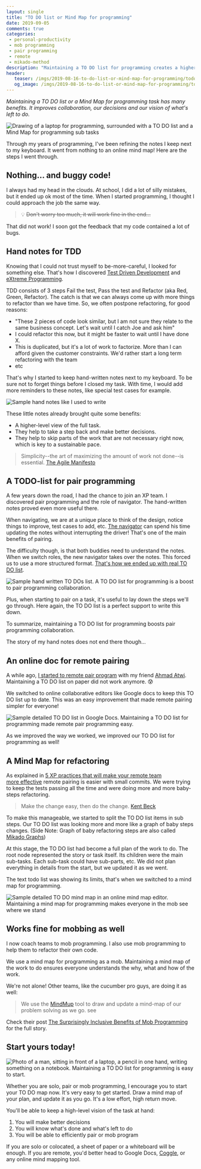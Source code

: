 ```yaml
---
layout: single
title: "TO DO list or Mind Map for programming"
date: 2019-09-05
comments: true
categories:
 - personal-productivity
 - mob programming
 - pair programming
 - remote
 - mikado-method
description: "Maintaining a TO DO list for programming creates a higher-level view of the work, improves our decision making and show what's left to do. A Mind Map for programming helps with refactoring and improves collaboration when pair or mob programming. Online collaborative tools make this remote-friendly."
header:
   teaser: /imgs/2019-08-16-to-do-list-or-mind-map-for-programming/todo-map-for-programming-teaser.jpeg
   og_image: /imgs/2019-08-16-to-do-list-or-mind-map-for-programming/todo-map-for-programming-og.jpeg
---
```

_Maintaining a TO DO list or a Mind Map for programming task has many benefits. It improves collaboration, our decisions and our vision of what's left to do._

![Drawing of a laptop for programming, surrounded with a TO DO list and a Mind Map for programming sub tasks]({{site.url}}/imgs/2019-08-16-to-do-list-or-mind-map-for-programming/todo-map-for-programming.jpeg)

Through my years of programming, I've been refining the notes I keep next to my keyboard. It went from nothing to an online mind map! Here are the steps I went through.

## Nothing... and buggy code!

I always had my head in the clouds. At school, I did a lot of silly mistakes, but it ended up ok most of the time. When I started programming, I thought I could approach the job the same way.

> 💡 ~~Don't worry too much, it will work fine in the end...~~

That did not work! I soon got the feedback that my code contained a lot of bugs.

## Hand notes for TDD

Knowing that I could not trust myself to be-more-careful, I looked for something else. That's how I discovered [Test Driven Development]({{site.url}}/categories/#testing) and [eXtreme Programming]({{site.url}}/categories/#extreme-programming).

TDD consists of 3 steps Fail the test, Pass the test and Refactor (aka Red, Green, Refactor). The catch is that we can always come up with more things to refactor than we have time. So, we often postpone refactoring, for good reasons:

*   "These 2 pieces of code look similar, but I am not sure they relate to the same business concept. Let's wait until I catch Joe and ask him"
*   I could refactor this now, but it might be faster to wait until I have done X.
*   This is duplicated, but it's a lot of work to factorize. More than I can afford given the customer constraints. We'd rather start a long term refactoring with the team
*   etc

That's why I started to keep hand-written notes next to my keyboard. To be sure not to forget things before I closed my task. With time, I would add more reminders to these notes, like special test cases for example.

![Sample hand notes like I used to write]({{site.url}}/imgs/2019-08-16-to-do-list-or-mind-map-for-programming/hand-written-notes-for-programming.jpeg)

These little notes already brought quite some benefits:

*   A higher-level view of the full task.
*   They help to take a step back and make better decisions.
*   They help to skip parts of the work that are not necessary right now, which is key to a sustainable pace.

> Simplicity--the art of maximizing the amount of work not done--is essential. [The Agile Manifesto](https://agilemanifesto.org/principles.html)

## A TODO-list for pair programming

A few years down the road, I had the chance to join an XP team. I discovered pair programming and the role of navigator. The hand-written notes proved even more useful there.

When navigating, we are at a unique place to think of the design, notice things to improve, test cases to add, etc. [The navigator](https://gist.github.com/jordanpoulton/607a8854673d9f22c696) can spend his time updating the notes without interrupting the driver! That's one of the main benefits of pairing.

The difficulty though, is that both buddies need to understand the notes. When we switch roles, the new navigator takes over the notes. This forced us to use a more structured format. [That's how we ended up with real TO DO list]({{site.url}}/real-programmers-have-todo-lists/).

![Sample hand written TO DOs list. A TO DO list for programming is a boost to pair programming collaboration.]({{site.url}}/imgs/2019-08-16-to-do-list-or-mind-map-for-programming/hand-written-to-do-list-for-programming.jpeg)

Plus, when starting to pair on a task, it's useful to lay down the steps we'll go through. Here again, the TO DO list is a perfect support to write this down.

To summarize, maintaining a TO DO list for programming boosts pair programming collaboration.

The story of my hand notes does not end there though...

## An online doc for remote pairing

A while ago, [I started to remote pair program]({{site.url}}/from-zero-to-pair-programming-hero/) with my friend [Ahmad Atwi](https://ahmadatwi.me/). Maintaining a TO DO list on paper did not work anymore. 😰

We switched to online collaborative editors like Google docs to keep this TO DO list up to date. This was an easy improvement that made remote pairing simpler for everyone!

![Sample detailed TO DO list in Google Docs. Maintaining a TO DO list for programming made remote pair programming easy.]({{site.url}}/imgs/2019-08-16-to-do-list-or-mind-map-for-programming/to-do-list-for-programming-google-docs.jpg)

As we improved the way we worked, we improved our TO DO list for programming as well!

## A Mind Map for refactoring

As explained in [5 XP practices that will make your remote team more effective](https://ahmadatwi.me/2019/07/03/5-xp-practices-that-will-make-your-remote-team-more-effective/) remote pairing is easier with small commits. We were trying to keep the tests passing all the time and were doing more and more baby-steps refactoring.

> Make the change easy, then do the change. [Kent Beck](https://www.kentbeck.com/)

To make this manageable, we started to split the TO DO list items in sub steps. Our TO DO list was looking more and more like a graph of baby steps changes. (Side Note: Graph of baby refactoring steps are also called [Mikado Graphs]({{site.url}}/categories/#mikado-method))

At this stage, the TO DO list had become a full plan of the work to do. The root node represented the story or task itself. Its children were the main sub-tasks. Each sub-task could have sub-parts, etc. We did not plan everything in details from the start, but we updated it as we went.

The text todo list was showing its limits, that's when we switched to a mind map for programming.

![Sample detailed TO DO mind map in an online mind map editor. Maintaining a mind map for programming makes everyone in the mob see where we stand]({{site.url}}/imgs/2019-08-16-to-do-list-or-mind-map-for-programming/mind-map-for-programming.jpg)

## Works fine for mobbing as well

I now coach teams to mob programming. I also use mob programming to help them to refactor their own code.

We use a mind map for programming as a mob. Maintaining a mind map of the work to do ensures everyone understands the why, what and how of the work.

We're not alone! Other teams, like the cucumber pro guys, are doing it as well:

> We use the [MindMup](https://www.mindmup.com/) tool to draw and update a mind-map of our problem solving as we go. see

Check their post [The Surprisingly Inclusive Benefits of Mob Programming](https://cucumber.io/blog/inclusive-benefits-of-mob-programming/) for the full story.

## Start yours today!

![Photo of a man, sitting in front of a laptop, a pencil in one hand, writing something on a notebook. Maintaining a TO DO list for programming is easy to start.]({{site.url}}/imgs/2019-08-16-to-do-list-or-mind-map-for-programming/hand-writing-to-do-list-for-programming.jpg)

Whether you are solo, pair or mob programming, I encourage you to start your TO DO map now. It's very easy to get started. Draw a mind map of your plan, and update it as you go. It's a low effort, high return move.

You'll be able to keep a high-level vision of the task at hand:

1.  You will make better decisions
2.  You will know what's done and what's left to do
3.  You will be able to efficiently pair or mob program

If you are solo or colocated, a sheet of paper or a whiteboard will be enough. If you are remote, you'd better head to Google Docs, [Coggle](https://coggle.it/), or any online mind mapping tool.